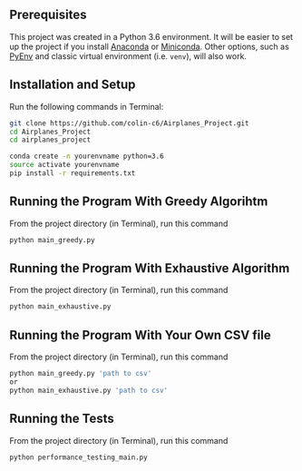 Prerequisites
----------------------

This project was created in a Python 3.6 environment. It will be easier to set up the project if you install [Anaconda](https://conda.io/docs/user-guide/install/download.html) or [Miniconda](https://conda.io/miniconda.html). Other options, such as [PyEnv](https://github.com/pyenv/pyenv) and classic virtual environment (i.e. `venv`), will also work.


Installation and Setup
----------------------

Run the following commands in Terminal:

```sh
git clone https://github.com/colin-c6/Airplanes_Project.git 
cd Airplanes_Project
cd airplanes_project

conda create -n yourenvname python=3.6
source activate yourenvname
pip install -r requirements.txt
```

Running the Program With Greedy Algorihtm
-------------------

From the project directory (in Terminal), run this command

```sh
python main_greedy.py

```
Running the Program With Exhaustive Algorithm
-------------------

From the project directory (in Terminal), run this command

```sh
python main_exhaustive.py
```

Running the Program With Your Own CSV file
-------------------

From the project directory (in Terminal), run this command

```sh
python main_greedy.py 'path to csv'
or
python main_exhaustive.py 'path to csv'
```

Running the Tests
------------------

From the project directory (in Terminal), run this command

```sh
python performance_testing_main.py
```


